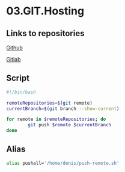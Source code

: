 # 03.GIT.Hosting

## Links to repositories

[Github](https://github.com/fedos1993/03.GIT.Hosting)

[Gitlab](https://gitlab.com/denis.it-academy.by/03.GIT.Hosting)

## Script

```bash
#!/bin/bash

remoteRepositories=$(git remote)
currentBranch=$(git branch --show-current)

for remote in $remoteRepositories; do
        git push $remote $currentBranch
done
```

## Alias
```bash
alias pushall='/home/denis/push-remote.sh'
```
